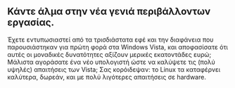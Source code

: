 <?php require("../../entete.php"); ?> <?php require("../../base.php"); ?> <?php require("../../fonctions.php"); ?>

<div id="corps">

<h2>Κάντε άλμα στην νέα γενιά περιβάλλοντων εργασίας.</h2>

<p>Έχετε εντυπωσιαστεί από τα τρισδιάστατα εφέ και την διαφάνεια που
παρουσιάστηκαν για πρώτη φορά στα Windows Vista, και αποφασίσατε ότι
αυτές οι μοναδικές δυνατότητες αξίζουν μερικές εκατοντάδες ευρώ; Μάλιστα
αγοράσατε ένα νέο υπολογιστή ώστε να καλύψετε τις (πολύ υψηλές) απαιτήσεις
των Vista; Σας κορόιδεψαν: το Linux τα καταφέρνει καλύτερα, δωρεάν, και με
πολύ λιγότερες απαιτήσεις σε hardware.</p>

<? all_video_ids_from_file ();?>

</div>
</body>
</html>
